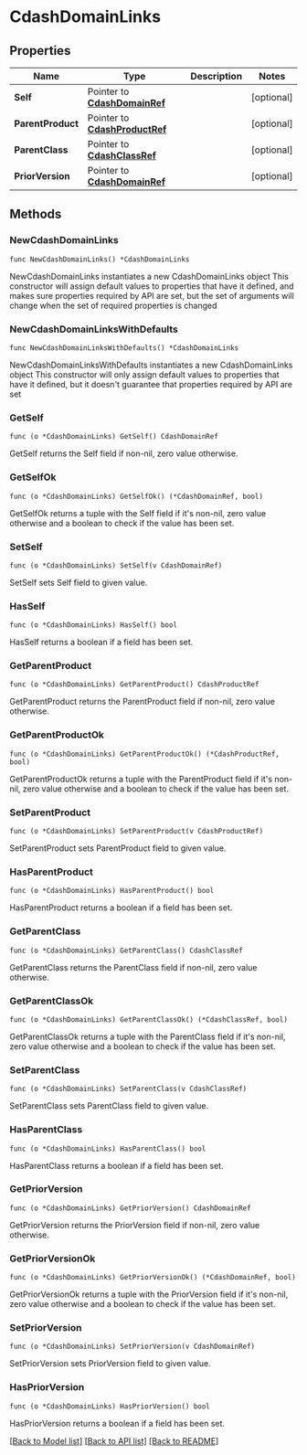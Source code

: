 # CdashDomainLinks

## Properties

Name | Type | Description | Notes
------------ | ------------- | ------------- | -------------
**Self** | Pointer to [**CdashDomainRef**](CdashDomainRef.md) |  | [optional] 
**ParentProduct** | Pointer to [**CdashProductRef**](CdashProductRef.md) |  | [optional] 
**ParentClass** | Pointer to [**CdashClassRef**](CdashClassRef.md) |  | [optional] 
**PriorVersion** | Pointer to [**CdashDomainRef**](CdashDomainRef.md) |  | [optional] 

## Methods

### NewCdashDomainLinks

`func NewCdashDomainLinks() *CdashDomainLinks`

NewCdashDomainLinks instantiates a new CdashDomainLinks object
This constructor will assign default values to properties that have it defined,
and makes sure properties required by API are set, but the set of arguments
will change when the set of required properties is changed

### NewCdashDomainLinksWithDefaults

`func NewCdashDomainLinksWithDefaults() *CdashDomainLinks`

NewCdashDomainLinksWithDefaults instantiates a new CdashDomainLinks object
This constructor will only assign default values to properties that have it defined,
but it doesn't guarantee that properties required by API are set

### GetSelf

`func (o *CdashDomainLinks) GetSelf() CdashDomainRef`

GetSelf returns the Self field if non-nil, zero value otherwise.

### GetSelfOk

`func (o *CdashDomainLinks) GetSelfOk() (*CdashDomainRef, bool)`

GetSelfOk returns a tuple with the Self field if it's non-nil, zero value otherwise
and a boolean to check if the value has been set.

### SetSelf

`func (o *CdashDomainLinks) SetSelf(v CdashDomainRef)`

SetSelf sets Self field to given value.

### HasSelf

`func (o *CdashDomainLinks) HasSelf() bool`

HasSelf returns a boolean if a field has been set.

### GetParentProduct

`func (o *CdashDomainLinks) GetParentProduct() CdashProductRef`

GetParentProduct returns the ParentProduct field if non-nil, zero value otherwise.

### GetParentProductOk

`func (o *CdashDomainLinks) GetParentProductOk() (*CdashProductRef, bool)`

GetParentProductOk returns a tuple with the ParentProduct field if it's non-nil, zero value otherwise
and a boolean to check if the value has been set.

### SetParentProduct

`func (o *CdashDomainLinks) SetParentProduct(v CdashProductRef)`

SetParentProduct sets ParentProduct field to given value.

### HasParentProduct

`func (o *CdashDomainLinks) HasParentProduct() bool`

HasParentProduct returns a boolean if a field has been set.

### GetParentClass

`func (o *CdashDomainLinks) GetParentClass() CdashClassRef`

GetParentClass returns the ParentClass field if non-nil, zero value otherwise.

### GetParentClassOk

`func (o *CdashDomainLinks) GetParentClassOk() (*CdashClassRef, bool)`

GetParentClassOk returns a tuple with the ParentClass field if it's non-nil, zero value otherwise
and a boolean to check if the value has been set.

### SetParentClass

`func (o *CdashDomainLinks) SetParentClass(v CdashClassRef)`

SetParentClass sets ParentClass field to given value.

### HasParentClass

`func (o *CdashDomainLinks) HasParentClass() bool`

HasParentClass returns a boolean if a field has been set.

### GetPriorVersion

`func (o *CdashDomainLinks) GetPriorVersion() CdashDomainRef`

GetPriorVersion returns the PriorVersion field if non-nil, zero value otherwise.

### GetPriorVersionOk

`func (o *CdashDomainLinks) GetPriorVersionOk() (*CdashDomainRef, bool)`

GetPriorVersionOk returns a tuple with the PriorVersion field if it's non-nil, zero value otherwise
and a boolean to check if the value has been set.

### SetPriorVersion

`func (o *CdashDomainLinks) SetPriorVersion(v CdashDomainRef)`

SetPriorVersion sets PriorVersion field to given value.

### HasPriorVersion

`func (o *CdashDomainLinks) HasPriorVersion() bool`

HasPriorVersion returns a boolean if a field has been set.


[[Back to Model list]](../README.md#documentation-for-models) [[Back to API list]](../README.md#documentation-for-api-endpoints) [[Back to README]](../README.md)


